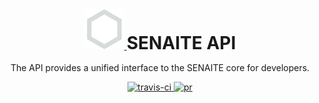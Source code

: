 <div align="center">

  <a href="https://github.com/senaite/senaite.api">
    <img src="static/logo.png" alt="senaite.api" height="64" />
  </a>
  <h1 style="display:inline;">SENAITE API</h1>

  <p>The API provides a unified interface to the SENAITE core for developers.</p>


  <div>
    <a href="https://travis-ci.org/senaite/senaite.api">
      <img src="https://img.shields.io/travis/senaite/senaite.api.svg?style=flat-square" alt="travis-ci" />
    </a>
    <a href="docs/Contributing.rst">
      <img src="https://img.shields.io/badge/PRs-welcome-brightgreen.svg?style=flat-square" alt="pr" />
    </a>
  </div>
</div>
